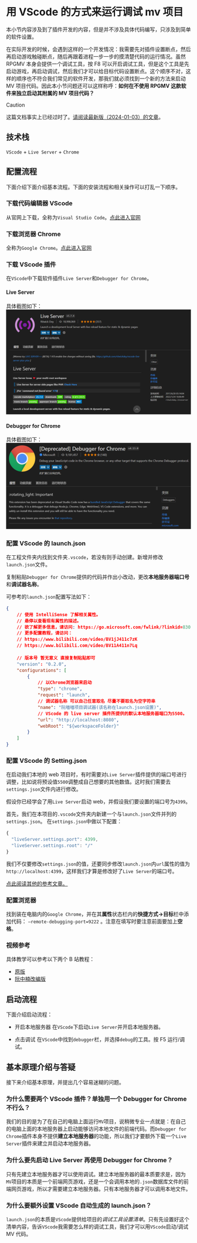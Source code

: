 # 用 VScode 的方式来运行调试 mv 项目

本小节内容涉及到了插件开发的内容，但是并不涉及具体代码编写，只涉及到简单的软件设置。

在实际开发的时候，会遇到这样的一个开发情况：我需要先对插件设置断点，然后再启动游戏触碰断点，随后再跟着进程一步一步的摸清楚代码的运行情况。虽然 RPGMV 本身会提供一个调试工具，按 F8 可以开启调试工具，但是这个工具是先启动游戏，再启动调试，然后我们才可以给目标代码设置断点。这个顺序不对，这样的顺序也不符合我们常见的软件开发，那我们就必须找到一个新的方法来启动 MV 项目代码。因此本小节问题还可以这样称呼：**如何在不使用 RPGMV 这款软件来独立启动其附属的 MV 项目代码？**

> [!caution]
> 这篇文档事实上已经过时了。[请阅读最新版（2024-01-03）的文章](vscode+rmmv.md)。

## 技术栈

`VScode` + `Live Server` + `Chrome`

## 配置流程

下面介绍下面介绍基本流程。下面的安装流程和相关操作可以打乱一下顺序。

### 下载代码编辑器 VScode

从官网上下载，全称为`Visual Studio Code`。[点此进入官网](https://code.visualstudio.com/)

### 下载浏览器 Chrome

全称为`Google Chrome`。[点此进入官网](https://www.google.cn/chrome/)

### 下载 VScode 插件

在`VScode`中下载软件插件`Live Server`和`Debugger for Chrome`。

#### Live Server

具体截图如下：
![image-20220815124912429](https://raw.githubusercontent.com/RuanZhongNan/img-store/main/img/image-20220815124912429.png)

#### Debugger for Chrome

具体截图如下：
![image-20220815125004409](https://raw.githubusercontent.com/RuanZhongNan/img-store/main/img/image-20220815125004409.png)

### 配置 VScode 的 launch.json

在工程文件夹内找到文件夹`.vscode`，若没有则手动创建。新增并修改`launch.json`文件。

复制粘贴`Debugger for Chrome`提供的代码并作出小改动，更改**本地服务器端口号**和**调试器名称**。

可参考的`launch.json`配置写法如下：

```json
{
	// 使用 IntelliSense 了解相关属性。
	// 悬停以查看现有属性的描述。
	// 欲了解更多信息，请访问: https://go.microsoft.com/fwlink/?linkid=830387
	// 更多配置教程，请访问：
	// https://www.bilibili.com/video/BV1jJ411c7zK
	// https://www.bilibili.com/video/BV11A411n7Lq

	// 版本号 暂无意义 直接复制粘贴即可
	"version": "0.2.0",
	"configurations": [
		{
			// 以Chrome浏览器来启动
			"type": "chrome",
			"request": "launch",
			// 调试器名称 可以自己任意取名 尽量不要取名为空字符串
			"name": "阮喵喵项目调试器(该名称在launch.json设置)",
			// VScode 的 live server 插件所提供的默认本地服务器端口为5500。
			"url": "http://localhost:8080",
			"webRoot": "${workspaceFolder}"
		}
	]
}
```

### 配置 VScode 的 Setting.json

在启动我们本地的 web 项目时，有时需要对`Live Server`插件提供的端口号进行调整，比如说将预设值`5500`调整成自己想要的其他数值。这时我们需要去`settings.json`文件内进行修改。

假设你已经学会了用`Live Server`启动 web，并假设我们要设置的端口号为`4399`。

首先，我们在本项目的`.vscode`文件夹内新建一个与`launch.json`文件并列的`settings.json`。
在`settings.json`中做以下配置：

```JavaScript
{
  "liveServer.settings.port": 4399,
  "liveServer.settings.root": "/"
}
```

我们不仅要修改`settings.json`的值，还要同步修改`launch.json`内`url`属性的值为`http://localhost:4399`，这样我们才算是修改好了`Live Server`的端口号。

[点此阅读其他的参考文章。](https://blog.csdn.net/qq_39438464/article/details/113783740)

### 配置浏览器 <Badge type='warning' text='非必要' />

找到装在电脑内的`Google Chrome`，并在其**属性**状态栏内的**快捷方式->目标**栏中添加代码： `–remote-debugging-port=9222` 。注意在填写时要注意前面要加上**空格**。

### 视频参考

具体教学可以参考以下两个 B 站教程：

- [原版](https://www.bilibili.com/video/BV1jJ411c7zK)
- [阮中楠改编版](https://www.bilibili.com/video/BV11A411n7Lq)

## 启动流程

下面介绍启动流程：

- 开启本地服务器
  在`VScode`下启动`Live Server`并开启本地服务器。

- 点击调试
  在`VScode`中找到`debugger`栏，并选择`debug`的工具。按 F5 运行/调试。

## 基本原理介绍与答疑

接下来介绍基本原理，并提出几个容易迷糊的问题。

### 为什么需要两个 VScode 插件？单独用一个 Debugger for Chrome 不行么？

我们的目的是为了在自己的电脑上面运行`MV`项目，说稍微专业一点就是：在自己的电脑上面的本地服务器上启动能够访问本地文件的前端代码。而`Debugger for Chrome`插件本身不提供**建立本地服务器**的功能，所以我们才要额外下载一个`Live Server`插件来建立并启动本地服务器。

### 为什么要先启动 Live Server 再使用 Debugger for Chrome？

只有先建立本地服务器才可以使用调试。建立本地服务器的最本质要求是，因为`MV`项目的本质是一个前端网页游戏，还是一个会调用本地的`.json`数据库文件的前端网页游戏，所以才需要建立本地服务器。只有本地服务器才可以调用本地文件。

### 为什么要额外设置 VScode 自动生成的 launch.json？

`launch.json`的本质是`VScode`提供给项目的*调试工具设置清单*。只有先设置好这个清单内容，告诉`VScode`我需要怎么样的调试工具，我们才可以用`VScode`启动/调试 MV 代码。
